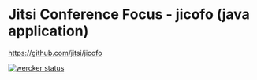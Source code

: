 Jitsi Conference Focus - jicofo (java application)
====

https://github.com/jitsi/jicofo

[![wercker status](https://app.wercker.com/status/df2aa63ffa6458206365c2f44500fec0/m "wercker status")](https://app.wercker.com/project/bykey/df2aa63ffa6458206365c2f44500fec0)

